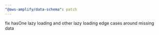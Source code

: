 ```yaml
---
"@aws-amplify/data-schema": patch
---
```


fix hasOne lazy loading and other lazy loading edge cases around missing data
